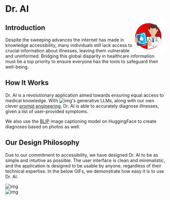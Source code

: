 # Dr. AI
<img src="./static/favicon.png" width="100" align="right">

## Introduction
Despite the sweeping advances the internet has made in knowledge accessibility, many individuals still lack access to crucial information about illnesses, leaving them vulnerable and uninformed. Bridging this global disparity in healthcare information must be a top priority to ensure everyone has the tools to safeguard their well-being.

## How It Works

Dr. AI is a revolutionary application aimed towards ensuring equal access to medical knowledge.
With ![img](https://cdn.sanity.io/images/rjtqmwfu/production/ae020d94b599cc453cc09ebc80be06d35d953c23-102x18.svg)'s generative LLMs, along with our own clever [prompt engineering](https://www.promptingguide.ai/), Dr. AI is able to accurately diagnose illnesses, given a list of user-provided symptoms.

We also use the [BLIP](https://huggingface.co/Salesforce/blip-image-captioning-base) image captioning model on HuggingFace to create diagnoses based on photos as well.

## Our Design Philosophy

Due to our commitment to accessibility, we have designed Dr. AI to be as simple and intuitive as possible. The user interface is clean and minimalistic, and the application is designed to be usable by anyone, regardless of their technical expertise. In the below GIFs, we demonstrate how easy it is to use Dr. AI.
<div class="row">
  <div class="column">
    <img src="https://i.imgur.com/CgI5tO7.gif" alt="img", width="400">
  </div>
  <div class="column">
    <img src="https://i.imgur.com/eAgmZH3.gif" alt="img" width="400">
  </div>
</div>